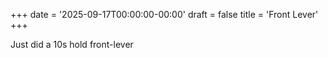 +++
date = '2025-09-17T00:00:00-00:00'
draft = false
title = 'Front Lever'
+++

Just did a 10s hold front-lever
